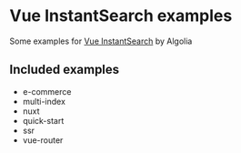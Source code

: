 # Vue InstantSearch examples

Some examples for [Vue InstantSearch](https://community.algolia.com/vue-instantsearch) by Algolia

## Included examples

* e-commerce
* multi-index
* nuxt
* quick-start
* ssr
* vue-router

